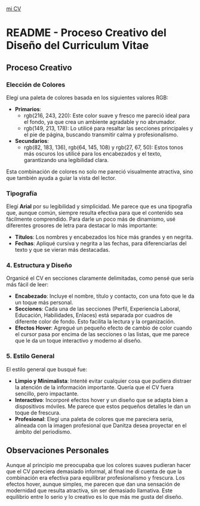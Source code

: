 
[mi CV](https://nani0609.github.io/CV_sandrock/)

# README - Proceso Creativo del Diseño del Curriculum Vitae

## Proceso Creativo

###  Elección de Colores
Elegí una paleta de colores basada en los siguientes valores RGB:
- **Primarios**:  
  - rgb(216, 243, 220): Este color suave y fresco me pareció ideal para el fondo, ya que crea un ambiente agradable y no abrumador.
  - rgb(149, 213, 178): Lo utilicé para resaltar las secciones principales y el pie de página, buscando transmitir calma y profesionalismo.
- **Secundarios**:  
  - rgb(82, 183, 136), rgb(64, 145, 108) y rgb(27, 67, 50): Estos tonos más oscuros los utilicé para los encabezados y el texto, garantizando una legibilidad clara.
  
Esta combinación de colores no solo me pareció visualmente atractiva, sino que también ayuda a guiar la vista del lector.

### Tipografía
Elegí **Arial** por su legibilidad y simplicidad. Me parece que es una tipografía que, aunque común, siempre resulta efectiva para que el contenido sea fácilmente comprendido. Para darle un poco más de dinamismo, usé diferentes grosores de letra para destacar lo más importante:
- **Títulos**: Los nombres y encabezados los hice más grandes y en negrita.
- **Fechas**: Apliqué cursiva y negrita a las fechas, para diferenciarlas del texto y que se vieran más destacadas.

### 4. Estructura y Diseño
Organicé el CV en secciones claramente delimitadas, como pensé que sería más fácil de leer:
- **Encabezado**: Incluye el nombre, título y contacto, con una foto que le da un toque más personal.
- **Secciones**: Cada una de las secciones (Perfil, Experiencia Laboral, Educación, Habilidades, Enlaces) está separada por cuadros de diferente color de fondo. Esto facilita la lectura y la organización.
- **Efectos Hover**: Agregué un pequeño efecto de cambio de color cuando el cursor pasa por encima de las secciones o las listas, que me parece que le da un toque interactivo y moderno al diseño.

### 5. Estilo General
El estilo general que busqué fue:
- **Limpio y Minimalista**: Intenté evitar cualquier cosa que pudiera distraer la atención de la información importante. Quería que el CV fuera sencillo, pero impactante.
- **Interactivo**: Incorporé efectos hover y un diseño que se adapta bien a dispositivos móviles. Me parece que estos pequeños detalles le dan un toque de frescura.
- **Profesional**: Elegí una paleta de colores que me pareciera seria, alineada con la imagen profesional que Danitza desea proyectar en el ámbito del periodismo.

## Observaciones Personales
Aunque al principio me preocupaba que los colores suaves pudieran hacer que el CV pareciera demasiado informal, al final me di cuenta de que la combinación era efectiva para equilibrar profesionalismo y frescura. Los efectos hover, aunque simples, me parecen que dan una sensación de modernidad que resulta atractiva, sin ser demasiado llamativa. Este equilibrio entre lo serio y lo creativo es lo que más me gusta del diseño.



